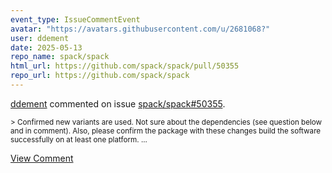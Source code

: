 ```yaml
---
event_type: IssueCommentEvent
avatar: "https://avatars.githubusercontent.com/u/2681068?"
user: ddement
date: 2025-05-13
repo_name: spack/spack
html_url: https://github.com/spack/spack/pull/50355
repo_url: https://github.com/spack/spack
---
```


<a href='https://github.com/ddement' target='_blank'>ddement</a> commented on issue <a href='https://github.com/spack/spack/pull/50355' target='_blank'>spack/spack#50355</a>.

<small>> Confirmed new variants are used. Not sure about the dependencies (see question below and in comment). Also, please confirm the package with these changes build the software successfully on at least one platform....</small>

<a href='https://github.com/spack/spack/pull/50355' target='_blank'>View Comment</a>